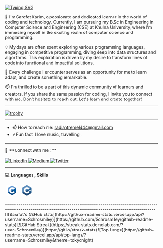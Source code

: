 [![Typing SVG](https://readme-typing-svg.demolab.com?font=Fira+Code&pause=1000&color=22AAF7&width=435&lines=Hi+there+!+it's+been+a+while+%F0%9F%91%8B)](https://git.io/typing-svg)

👋 I'm Sarafat Karim, a passionate and dedicated learner in the world of coding and technology. Currently, I am pursuing my B.Sc in Engineering in Computer Science and Engineering (CSE) at Khulna University, where I'm immersing myself in the exciting realm of computer science and programming.

💡 My days are often spent exploring various programming languages, engaging in competitive programming, diving deep into data structures and algorithms. This exploration is driven by my desire to transform lines of code into functional and impactful solutions.

🌟 Every challenge I encounter serves as an opportunity for me to learn, adapt, and create something remarkable.

📫 I'm thrilled to be a part of this dynamic community of learners and creators. If you share the same passion for coding, I invite you to connect with me. Don't hesitate to reach out. Let's learn and create together!

-----------------------------------------------------------------------------------------------------------------------------------------------------------

[![trophy](https://github-profile-trophy.vercel.app/?username=Schrosmiley)](https://github.com/Schrosmiley/github-profile-trophy)

-----------------------------------------------------------------------------------------------------------------------------------------------------------

- 📫 How to reach me: radiantremel444@gmail.com
- ⚡ Fun fact: I love music, travelling .

-----------------------------------------------------------------------------------------------------------------------------------------------------------
:handshake: **Connect with me : ** <br><br>
<a href="https://www.linkedin.com/in/sarafat-karim-0a91b7182">
  <img src="https://img.shields.io/badge/LinkedIn-0077B5?style=for-the-badge&logo=linkedin&logoColor=white" alt="LinkedIn">
</a>
<a href="https://medium.com/@Schro_smiley">
  <img src="https://img.shields.io/badge/Medium-12100E?style=for-the-badge&logo=medium&logoColor=white" alt="Medium">
</a>
<a href="https://twitter.com/sarafat_karim">
  <img src="https://img.shields.io/badge/Twitter-1DA1F2?style=for-the-badge&logo=twitter&logoColor=white" alt="Twitter">
</a> <br>

-----------------------------------------------------------------------------------------------------------------------------------------------------------
:computer: **Languages , Skills**
<p float="left">
<img style="padding:5px;" align="center" alt="NodeJS" width="35px" src="https://raw.githubusercontent.com/github/explore/80688e429a7d4ef2fca1e82350fe8e3517d3494d/topics/c/c.png"/>
  
<img style="padding:5px;" align="center" alt="NodeJS" width="35px" src="https://raw.githubusercontent.com/github/explore/80688e429a7d4ef2fca1e82350fe8e3517d3494d/topics/cpp/cpp.png"/>
</p>
-----------------------------------------------------------------------------------------------------------------------------------------------------------
[![Sarafat's GitHub stats](https://github-readme-stats.vercel.app/api?username=Schrosmiley)](https://github.com/Schrosmiley/github-readme-stats)
[![GitHub Streak](https://streak-stats.demolab.com/?user=Schrosmiley)](https://git.io/streak-stats)
![Top Langs](https://github-readme-stats.vercel.app/api/top-langs/?username=Schrosmiley&theme=tokyonight)
<!--


**Schrosmiley/Schrosmiley** is a ✨ _special_ ✨ repository because its `README.md` (this file) appears on your GitHub profile.

Here are some ideas to get you started:
  ⚡️ A quick introduction
- 🔭 I’m currently studing in Khulna University
- 🌱 I’m currently learning 
- 👯 I’m looking to collaborate on ...
- 🤔 I’m looking for help with ...
- 💬 Ask me about ...
- 📫 How to reach me: radiantremel444@gmail.com
- 😄 Pronouns: ...
- ⚡ Fun fact: I love music, travelling .
-->
